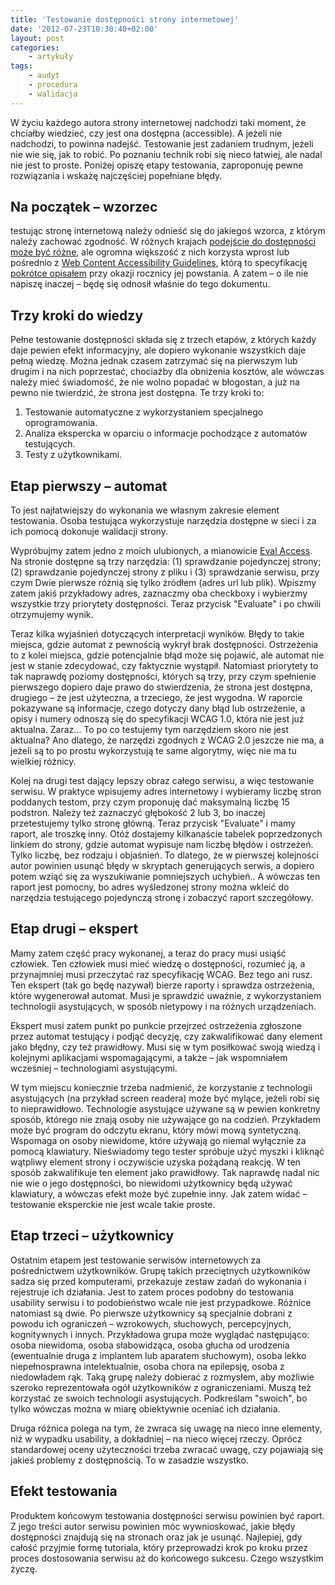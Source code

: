 ```yaml
---
title: 'Testowanie dostępności strony internetowej'
date: '2012-07-23T10:30:40+02:00'
layout: post
categories:
    - artykuły
tags:
    - audyt
    - procedura
    - walidacja
---
```


W życiu każdego autora strony internetowej nadchodzi taki moment, że chciałby wiedzieć, czy jest ona dostępna (accessible). A jeżeli nie nadchodzi, to powinna nadejść. Testowanie jest zadaniem trudnym, jeżeli nie wie się, jak to robić. Po poznaniu technik robi się nieco łatwiej, ale nadal nie jest to proste. Poniżej opiszę etapy testowania, zaproponuję pewne rozwiązania i wskażę najczęściej popełniane błędy.

## Na początek – wzorzec

testując stronę internetową należy odnieść się do jakiegoś wzorca, z którym należy zachować zgodność. W różnych krajach [podejście do dostępności może być różne](https://zadzior.wordpress.com/2010/05/10/dostepnosc-stron-internetowych-w-systemach-prawnych-innych-krajw/), ale ogromna większość z nich korzysta wprost lub pośrednio z [Web Content Accessibility Guidelines](http://www.w3.org/TR/WCAG20/), którą to specyfikację [pokrótce opisałem](https://zadzior.wordpress.com/2009/12/12/wcag-2-0-ma-juz-rok/) przy okazji rocznicy jej powstania. A zatem – o ile nie napiszę inaczej – będę się odnosił właśnie do tego dokumentu.

## Trzy kroki do wiedzy

Pełne testowanie dostępności składa się z trzech etapów, z których każdy daje pewien efekt informacyjny, ale dopiero wykonanie wszystkich daje pełną wiedzę. Można jednak czasem zatrzymać się na pierwszym lub drugim i na nich poprzestać, chociażby dla obniżenia kosztów, ale wówczas należy mieć świadomość, że nie wolno popadać w błogostan, a już na pewno nie twierdzić, że strona jest dostępna. Te trzy kroki to:

1. Testowanie automatyczne z wykorzystaniem specjalnego oprogramowania.
2. Analiza ekspercka w oparciu o informacje pochodzące z automatów testujących.
3. Testy z użytkownikami.

## Etap pierwszy – automat

To jest najłatwiejszy do wykonania we własnym zakresie element testowania. Osoba testująca wykorzystuje narzędzia dostępne w sieci i za ich pomocą dokonuje walidacji strony.

Wypróbujmy zatem jedno z moich ulubionych, a mianowicie [Eval Access](http://sipt07.si.ehu.es/evalaccess2/). Na stronie dostępne są trzy narzędzia: (1) sprawdzanie pojedynczej strony; (2) sprawdzanie pojedynczej strony z pliku i (3) sprawdzanie serwisu, przy czym Dwie pierwsze różnią się tylko źródłem (adres url lub plik). Wpiszmy zatem jakiś przykładowy adres, zaznaczmy oba checkboxy i wybierzmy wszystkie trzy priorytety dostępności. Teraz przycisk "Evaluate" i po chwili otrzymujemy wynik.

Teraz kilka wyjaśnień dotyczących interpretacji wyników. Błędy to takie miejsca, gdzie automat z pewnością wykrył brak dostępności. Ostrzeżenia to z kolei miejsca, gdzie potencjalnie błąd może się pojawić, ale automat nie jest w stanie zdecydować, czy faktycznie wystąpił. Natomiast priorytety to tak naprawdę poziomy dostępności, których są trzy, przy czym spełnienie pierwszego dopiero daje prawo do stwierdzenia, że strona jest dostępna, drugiego – że jest użyteczna, a trzeciego, że jest wygodna. W raporcie pokazywane są informacje, czego dotyczy dany błąd lub ostrzeżenie, a opisy i numery odnoszą się do specyfikacji WCAG 1.0, która nie jest już aktualna. Zaraz… To po co testujemy tym narzędziem skoro nie jest aktualna? Ano dlatego, że narzędzi zgodnych z WCAG 2.0 jeszcze nie ma, a jeżeli są to po prostu wykorzystują te same algorytmy, więc nie ma tu wielkiej różnicy.

Kolej na drugi test dający lepszy obraz całego serwisu, a więc testowanie serwisu. W praktyce wpisujemy adres internetowy i wybieramy liczbę stron poddanych testom, przy czym proponuję dać maksymalną liczbę 15 podstron. Należy też zaznaczyć głębokość 2 lub 3, bo inaczej przetestujemy tylko stronę główną. Teraz przycisk "Evaluate" i mamy raport, ale troszkę inny. Otóż dostajemy kilkanaście tabelek poprzedzonych linkiem do strony, gdzie automat wypisuje nam liczbę błędów i ostrzeżeń. Tylko liczbę, bez rodzaju i objaśnień. To dlatego, że w pierwszej kolejności autor powinien usunąć błędy w skryptach generujących serwis, a dopiero potem wziąć się za wyszukiwanie pomniejszych uchybień.. A wówczas ten raport jest pomocny, bo adres wyśledzonej strony można wkleić do narzędzia testującego pojedynczą stronę i zobaczyć raport szczegółowy.

## Etap drugi – ekspert

Mamy zatem część pracy wykonanej, a teraz do pracy musi usiąść człowiek. Ten człowiek musi mieć wiedzę o dostępności, rozumieć ją, a przynajmniej musi przeczytać raz specyfikację WCAG. Bez tego ani rusz. Ten ekspert (tak go będę nazywał) bierze raporty i sprawdza ostrzeżenia, które wygenerował automat. Musi je sprawdzić uważnie, z wykorzystaniem technologii asystujących, w sposób nietypowy i na różnych urządzeniach.

Ekspert musi zatem punkt po punkcie przejrzeć ostrzeżenia zgłoszone przez automat testujący i podjąć decyzję, czy zakwalifikować dany element jako błędny, czy też prawidłowy. Musi się w tym posiłkować swoją wiedzą i kolejnymi aplikacjami wspomagającymi, a także – jak wspomniałem wcześniej – technologiami asystującymi.

W tym miejscu koniecznie trzeba nadmienić, że korzystanie z technologii asystujących (na przykład screen readera) może być mylące, jeżeli robi się to nieprawidłowo. Technologie asystujące używane są w pewien konkretny sposób, którego nie znają osoby nie używające go na codzień. Przykładem może być program do odczytu ekranu, który mówi mową syntetyczną. Wspomaga on osoby niewidome, które używają go niemal wyłącznie za pomocą klawiatury. Nieświadomy tego tester spróbuje użyć myszki i kliknąć wątpliwy element strony i oczywiście uzyska pożądaną reakcję. W ten sposób zakwalifikuje ten element jako prawidłowy. Tak naprawdę nadal nic nie wie o jego dostępności, bo niewidomi użytkownicy będą używać klawiatury, a wówczas efekt może być zupełnie inny. Jak zatem widać – testowanie eksperckie nie jest wcale takie proste.

## Etap trzeci – użytkownicy

Ostatnim etapem jest testowanie serwisów internetowych za pośrednictwem użytkowników. Grupę takich przeciętnych użytkowników sadza się przed komputerami, przekazuje zestaw zadań do wykonania i rejestruje ich działania. Jest to zatem proces podobny do testowania usability serwisu i to podobieństwo wcale nie jest przypadkowe. Różnice natomiast są dwie. Po pierwsze użytkownicy są specjalnie dobrani z powodu ich ograniczeń – wzrokowych, słuchowych, percepcyjnych, kognitywnych i innych. Przykładowa grupa może wyglądać następująco: osoba niewidoma, osoba słabowidząca, osoba głucha od urodzenia (ewentualnie druga z implantem lub aparatem słuchowym), osoba lekko niepełnosprawna intelektualnie, osoba chora na epilepsję, osoba z niedowładem rąk. Taką grupę należy dobierać z rozmysłem, aby możliwie szeroko reprezentowała ogół użytkowników z ograniczeniami. Muszą też korzystać ze swoich technologii asystujących. Podkreślam "swoich", bo tylko wówczas można w miarę obiektywnie oceniać ich działania.

Druga różnica polega na tym, że zwraca się uwagę na nieco inne elementy, niż w wypadku usability, a dokładniej – na nieco więcej rzeczy. Oprócz standardowej oceny użyteczności trzeba zwracać uwagę, czy pojawiają się jakieś problemy z dostępnością. To w zasadzie wszystko.

## Efekt testowania

Produktem końcowym testowania dostępności serwisu powinien być raport. Z jego treści autor serwisu powinien móc wywnioskować, jakie błędy dostępności znajdują się na stronach oraz jak je usunąć. Najlepiej, gdy całość przyjmie formę tutoriala, który przeprowadzi krok po kroku przez proces dostosowania serwisu aż do końcowego sukcesu. Czego wszystkim życzę.
